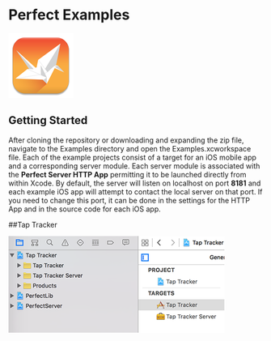 # Perfect Examples
![Perfect logo](../PerfectServer/PerfectServerHTTPApp/Assets.xcassets/AppIcon.appiconset/icon_128x128.png)
## Getting Started
After cloning the repository or downloading and expanding the zip file, navigate to the Examples directory and open the Examples.xcworkspace file. Each of the example projects consist of a target for an iOS mobile app and a corresponding server module. Each server module is associated with the **Perfect Server HTTP App** permitting it to be launched directly from within Xcode. By default, the server will listen on localhost on port **8181** and each example iOS app will attempt to contact the local server on that port. If you need to change this port, it can be done in the settings for the HTTP App and in the source code for each iOS app.

##Tap Tracker

![Example Targets](../SiteAssets/example_targets.png)